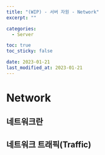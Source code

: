 ```yaml
---
title: "(WIP) - 서버 자원 - Network"
excerpt: ""

categories:
  - Server

toc: true
toc_sticky: false

date: 2023-01-21
last_modified_at: 2023-01-21
---
```


# Network

## 네트워크란

## 네트워크 트래픽(Traffic)

<br>
<br>